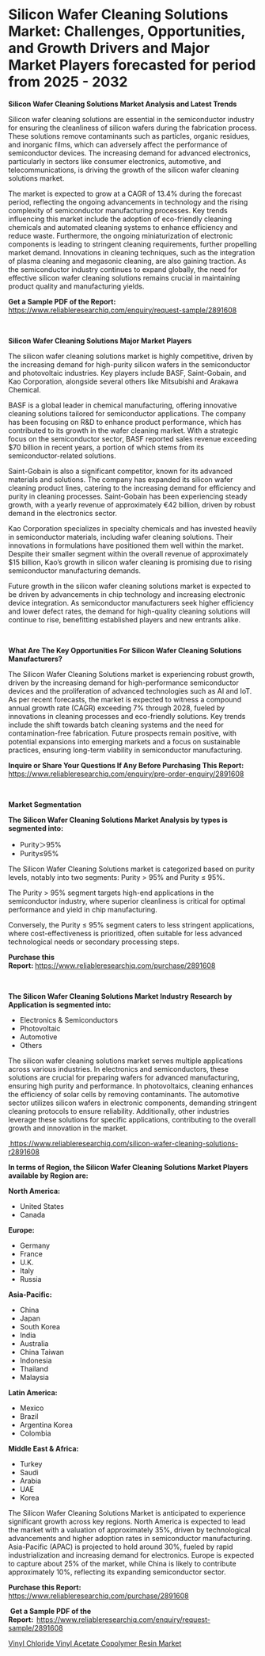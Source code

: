 <p><h1>Silicon Wafer Cleaning Solutions Market: Challenges, Opportunities, and Growth Drivers and Major Market Players forecasted for period from 2025 - 2032</h1></p><p><strong>Silicon Wafer Cleaning Solutions Market Analysis and Latest Trends</strong></p>
<p><p>Silicon wafer cleaning solutions are essential in the semiconductor industry for ensuring the cleanliness of silicon wafers during the fabrication process. These solutions remove contaminants such as particles, organic residues, and inorganic films, which can adversely affect the performance of semiconductor devices. The increasing demand for advanced electronics, particularly in sectors like consumer electronics, automotive, and telecommunications, is driving the growth of the silicon wafer cleaning solutions market.</p><p>The market is expected to grow at a CAGR of 13.4% during the forecast period, reflecting the ongoing advancements in technology and the rising complexity of semiconductor manufacturing processes. Key trends influencing this market include the adoption of eco-friendly cleaning chemicals and automated cleaning systems to enhance efficiency and reduce waste. Furthermore, the ongoing miniaturization of electronic components is leading to stringent cleaning requirements, further propelling market demand. Innovations in cleaning techniques, such as the integration of plasma cleaning and megasonic cleaning, are also gaining traction. As the semiconductor industry continues to expand globally, the need for effective silicon wafer cleaning solutions remains crucial in maintaining product quality and manufacturing yields.</p></p>
<p><strong>Get a Sample PDF of the Report:&nbsp;</strong> <a href="https://www.reliableresearchiq.com/enquiry/request-sample/2891608?utm_campaign=2297&utm_medium=2&utm_source=Github&utm_content=ia&utm_term=14032025&utm_id=silicon-wafer-cleaning-solutions">https://www.reliableresearchiq.com/enquiry/request-sample/2891608</a></p>
<p>&nbsp;</p>
<p><strong>Silicon Wafer Cleaning Solutions Major Market Players</strong></p>
<p><p>The silicon wafer cleaning solutions market is highly competitive, driven by the increasing demand for high-purity silicon wafers in the semiconductor and photovoltaic industries. Key players include BASF, Saint-Gobain, and Kao Corporation, alongside several others like Mitsubishi and Arakawa Chemical.</p><p>BASF is a global leader in chemical manufacturing, offering innovative cleaning solutions tailored for semiconductor applications. The company has been focusing on R&D to enhance product performance, which has contributed to its growth in the wafer cleaning market. With a strategic focus on the semiconductor sector, BASF reported sales revenue exceeding $70 billion in recent years, a portion of which stems from its semiconductor-related solutions.</p><p>Saint-Gobain is also a significant competitor, known for its advanced materials and solutions. The company has expanded its silicon wafer cleaning product lines, catering to the increasing demand for efficiency and purity in cleaning processes. Saint-Gobain has been experiencing steady growth, with a yearly revenue of approximately €42 billion, driven by robust demand in the electronics sector.</p><p>Kao Corporation specializes in specialty chemicals and has invested heavily in semiconductor materials, including wafer cleaning solutions. Their innovations in formulations have positioned them well within the market. Despite their smaller segment within the overall revenue of approximately $15 billion, Kao’s growth in silicon wafer cleaning is promising due to rising semiconductor manufacturing demands.</p><p>Future growth in the silicon wafer cleaning solutions market is expected to be driven by advancements in chip technology and increasing electronic device integration. As semiconductor manufacturers seek higher efficiency and lower defect rates, the demand for high-quality cleaning solutions will continue to rise, benefitting established players and new entrants alike.</p></p>
<p>&nbsp;</p>
<p><strong>What Are The Key Opportunities For Silicon Wafer Cleaning Solutions Manufacturers?</strong></p>
<p><p>The Silicon Wafer Cleaning Solutions market is experiencing robust growth, driven by the increasing demand for high-performance semiconductor devices and the proliferation of advanced technologies such as AI and IoT. As per recent forecasts, the market is expected to witness a compound annual growth rate (CAGR) exceeding 7% through 2028, fueled by innovations in cleaning processes and eco-friendly solutions. Key trends include the shift towards batch cleaning systems and the need for contamination-free fabrication. Future prospects remain positive, with potential expansions into emerging markets and a focus on sustainable practices, ensuring long-term viability in semiconductor manufacturing.</p></p>
<p><strong>Inquire or Share Your Questions If Any Before Purchasing This Report:</strong> <a href="https://www.reliableresearchiq.com/enquiry/pre-order-enquiry/2891608?utm_campaign=2297&utm_medium=2&utm_source=Github&utm_content=ia&utm_term=14032025&utm_id=silicon-wafer-cleaning-solutions">https://www.reliableresearchiq.com/enquiry/pre-order-enquiry/2891608</a></p>
<p>&nbsp;</p>
<p><strong>Market Segmentation</strong></p>
<p><strong>The Silicon Wafer Cleaning Solutions Market Analysis by types is segmented into:</strong></p>
<p><ul><li>Purity＞95%</li><li>Purity≤95%</li></ul></p>
<p><p>The Silicon Wafer Cleaning Solutions market is categorized based on purity levels, notably into two segments: Purity > 95% and Purity ≤ 95%. </p><p>The Purity > 95% segment targets high-end applications in the semiconductor industry, where superior cleanliness is critical for optimal performance and yield in chip manufacturing. </p><p>Conversely, the Purity ≤ 95% segment caters to less stringent applications, where cost-effectiveness is prioritized, often suitable for less advanced technological needs or secondary processing steps.</p></p>
<p><strong>Purchase this Report:&nbsp;</strong><a href="https://www.reliableresearchiq.com/purchase/2891608?utm_campaign=2297&utm_medium=2&utm_source=Github&utm_content=ia&utm_term=14032025&utm_id=silicon-wafer-cleaning-solutions">https://www.reliableresearchiq.com/purchase/2891608</a></p>
<p>&nbsp;</p>
<p><strong>The Silicon Wafer Cleaning Solutions Market Industry Research by Application is segmented into:</strong></p>
<p><ul><li>Electronics & Semiconductors</li><li>Photovoltaic</li><li>Automotive</li><li>Others</li></ul></p>
<p><p>The silicon wafer cleaning solutions market serves multiple applications across various industries. In electronics and semiconductors, these solutions are crucial for preparing wafers for advanced manufacturing, ensuring high purity and performance. In photovoltaics, cleaning enhances the efficiency of solar cells by removing contaminants. The automotive sector utilizes silicon wafers in electronic components, demanding stringent cleaning protocols to ensure reliability. Additionally, other industries leverage these solutions for specific applications, contributing to the overall growth and innovation in the market.</p></p>
<p><a href="https://www.reliableresearchiq.com/silicon-wafer-cleaning-solutions-r2891608?utm_campaign=2297&utm_medium=2&utm_source=Github&utm_content=ia&utm_term=14032025&utm_id=silicon-wafer-cleaning-solutions">&nbsp;https://www.reliableresearchiq.com/silicon-wafer-cleaning-solutions-r2891608</a></p>
<p><strong>In terms of Region, the Silicon Wafer Cleaning Solutions Market Players available by Region are:</strong></p>
<p>
    <p> <strong> North America: </strong>
        <ul>
            <li>United States</li>
            <li>Canada</li>
        </ul>
        </p> 
    <p> <strong> Europe: </strong>
        <ul>
            <li>Germany</li>
            <li>France</li>
            <li>U.K.</li>
            <li>Italy</li>
            <li>Russia</li>
        </ul>
        </p> 
    <p> <strong> Asia-Pacific: </strong>
        <ul>
            <li>China</li>
            <li>Japan</li>
            <li>South Korea</li>
            <li>India</li>
            <li>Australia</li>
            <li>China Taiwan</li>
            <li>Indonesia</li>
            <li>Thailand</li>
            <li>Malaysia</li>
        </ul>
        </p> 
    <p> <strong> Latin America: </strong>
        <ul>
            <li>Mexico</li>
            <li>Brazil</li>
            <li>Argentina Korea</li>
            <li>Colombia</li>
        </ul>
        </p> 
    <p> <strong> Middle East & Africa: </strong>
        <ul>
            <li>Turkey</li>
            <li>Saudi</li>
            <li>Arabia</li>
            <li>UAE</li>
            <li>Korea</li>
        </ul>
    </p>
    </p>
<p><p>The Silicon Wafer Cleaning Solutions Market is anticipated to experience significant growth across key regions. North America is expected to lead the market with a valuation of approximately 35%, driven by technological advancements and higher adoption rates in semiconductor manufacturing. Asia-Pacific (APAC) is projected to hold around 30%, fueled by rapid industrialization and increasing demand for electronics. Europe is expected to capture about 25% of the market, while China is likely to contribute approximately 10%, reflecting its expanding semiconductor sector.</p></p>
<p><strong>Purchase this Report: </strong><a href="https://www.reliableresearchiq.com/purchase/2891608?utm_campaign=2297&utm_medium=2&utm_source=Github&utm_content=ia&utm_term=14032025&utm_id=silicon-wafer-cleaning-solutions">https://www.reliableresearchiq.com/purchase/2891608</a></p>
<p>&nbsp;<strong>Get a Sample PDF of the Report:&nbsp;&nbsp;</strong><a href="https://www.reliableresearchiq.com/enquiry/request-sample/2891608?utm_campaign=2297&utm_medium=2&utm_source=Github&utm_content=ia&utm_term=14032025&utm_id=silicon-wafer-cleaning-solutions">https://www.reliableresearchiq.com/enquiry/request-sample/2891608</a></p>
<p><strong></strong></p>
<p><p><a href="https://github.com/AngelaWalsh696/Market-Research-Report-List-1/blob/main/vinyl-chloride-vinyl-acetate-copolymer-resin-market.md?utm_campaign=2297&utm_medium=2&utm_source=Github&utm_content=ia&utm_term=14032025&utm_id=silicon-wafer-cleaning-solutions">Vinyl Chloride Vinyl Acetate Copolymer Resin Market</a></p></p>